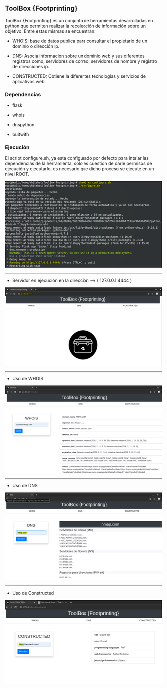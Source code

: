 ## ToolBox {Footprinting}
ToolBox {Footprinting} es un conjunto de herramientas desarrolladas en python que permiten realizar la recolección de información sobre un objetivo. Entre estas mismas se encuentran:

* WHOIS: base de datos publica para consultar el propietario de un dominio o dirección ip.

* DNS: Asocia informacion sobre un dominio web y sus diferentes registros como, servidores de correo, servidores de nombre y registro de direcciones ip.

* CONSTRUCTED: Obtiene la diferentes tecnologias y servicios de aplicativos web.

### Dependencias

* flask

* whois

* dnspython

* buitwith

### Ejecución

El script configure.sh, ya esta configurado por defecto para intalar las dependencias de la herramienta, solo es cuestion de darle permisos de ejecución y ejecutarlo, es necesario que dicho proceso se ejecute en un nivel ROOT.

<div style="align-items:center;">
	<img src="Images/1.PNG">
</div>

<hr>

* Servidor en ejecución en la dirección ==> ( 127.0.0.1:4444 )

<div style="align-items:center;">
	<img src="Images/2.PNG">
</div>

<hr>

* Uso de WHOIS
<div style="align-items:center;">
	<img src="Images/3.PNG">
</div>

<hr>

* Uso de DNS

<div style="align-items:center;">
	<img src="Images/4.PNG">
</div>

<hr>

* Uso de Constructed

<div style="align-items:center;">
	<img src="Images/5.PNG">
</div>
